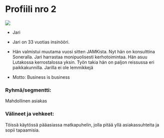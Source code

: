 # Profiili nro 2


![](http://st2.depositphotos.com/1070466/7881/v/170/depositphotos_78819886-stock-illustration-vector-businessman-avatar-profile-picture.jpg)

  * Jari
  * Jari on 33 vuotias insinööri. 
  * Hän valmistui muutama vuosi sitten JAMKista. Nyt hän on konsulttina Soneralla. Jari harrastaa monipuolisesti kerhotoimintaa.
Hän asuu Lutakossa kerrostalossa yksin. Työn takia hän on paljon reissussa eri paikkakunnilla.
Jarilla ei ole lemmikkejä

  * Motto: Business is business


### Ryhmä/segmentti:

Mahdollinen asiakas

### Välineet ja vehkeet:

Töissä käytössä pääasiassa matkapuhelin, jolla pitää yllä asiakassuhteita ja sopii tapaamisia. 

